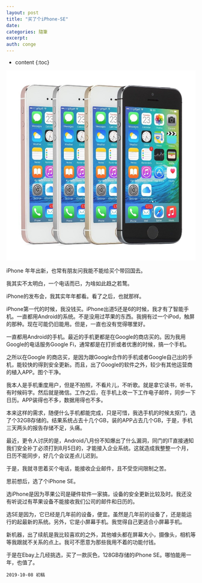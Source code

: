 ```yaml
---
layout: post
title: "买了个iPhone-SE"
date:
categories: 隨筆
excerpt:
auth: conge
---
```

* content
{:toc}

![ ](/assets/images/隨筆/118382-be5e8f42ef4ef26a.png)

iPhone 年年出新，也常有朋友问我能不能给买个带回国去。

我其实不太明白，一个电话而已，为啥如此趋之若鹜。

iPhone的发布会，我其实年年都看。看了之后，也就那样。

iPhone第一代的时候，我没钱买。iPhone出道5还是6的时候，我才有了智能手机。一直都用Android的系统。不是没用过苹果的东西。我拥有过一个iPod，触屏的那种。现在可能仍旧能用。但是，一直也没有觉得哪里好。

一直都用Android的手机。最近的手机更都是在Google的商店买的。因为我用Google的电话服务Google Fi，通常都是在打折或者优惠的时候，搞一个手机。

之所以在Google 的商店买，是因为跟Google合作的手机或者Google自己出的手机，能较快的得到安全更新。而且，出了Google的软件之外，较少有其他运营商的植入APP。图个干净。

我本人是手机重度用户，但是不拍照，不看片儿，不听歌。就是拿它读书，听书，有时候码字。然后就是微信。工作之后，在手机上收一下工作电子邮件，同步一下日历。APP装得也不多，数据用得也不多。

本来这样的需求，随便什么手机都能完成，只是可惜，我选手机的时候太抠门，选了个32GB存储的。结果系统占去十几个GB，装的APP占去几个GB，于是，手机三天两头的报告存储不足，头痛。

最近，更令人讨厌的是，Android八月份不知爆出了什么漏洞，同门的IT直接通知我们安全补丁必须打到8月5日的，才能接入企业系统。这就造成我整整一个月，日历不能同步，好几个会议差点儿迟到。

于是，我就寻思着买个电话，能接收企业邮件，且不受空间限制之苦。

思前想后，选了个iPhone SE。

选iPhone是因为苹果公司是硬件软件一家搞，设备的安全更新比较及时。我还没有听说过有苹果设备不能接收我们公司的邮件和日历的。

选SE是因为，它已经是几年前的设备，便宜。虽然是几年前的设备了，还是能运行的起最新的系统。另外，它是小屏幕手机。我觉得自己更适合小屏幕手机。

新机器，出了续航是我比较喜欢的之外，其他噱头都在屏幕大小，摄像头，相机等等我跟就不关系的点上。我可不愿意为那些我用不着的功能付钱。

于是在Ebay上几经挑选，买了一款灰色，128GB存储的iPhone SE。哪怕能用一年，也值了。


```
2019-10-08 初稿
```
